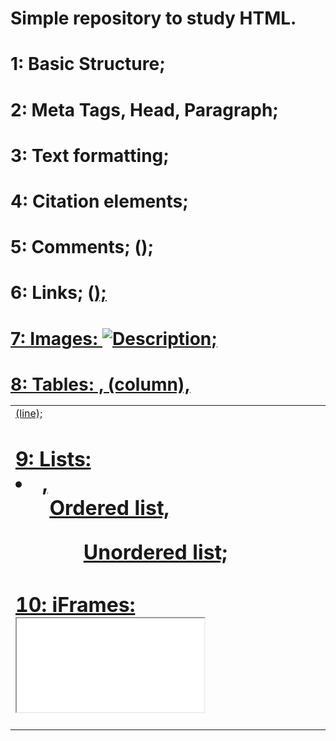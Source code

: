 # Simple repository to study HTML.

# 1: Basic Structure;

# 2: Meta Tags, Head, Paragraph;

# 3: Text formatting;

# 4: Citation elements;

# 5: Comments; (<!--Text-->);

# 6: Links; (<a href="URL or Folder/file">);

# 7: Images: <img src="URL or folder/file" alt="Description">;

# 8: Tables: <table>, <tr>(column),<td>(line);

# 9: Lists: <li>, <ol> Ordered list, <ul>Unordered list;

# 10: iFrames: <iframe src="ULR or folder/file" title="render external page inside your page">;

# 11:Form: <Form>, <input id="nameID" type="text/email/password/radio(select an option from several),checkbox(select multiple choices),/submit(button)" placeholder="marca d'água" value="()" required(fill this field)>,
  <Label for id="nameID"> subtitle,
  <select> <option value="">combo box,
  <textarea name="" placeholder="" rows="" cols=""> 

# 12:Audio: <audio src="()">